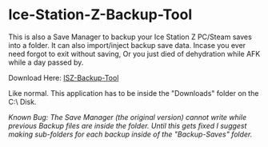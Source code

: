 # Ice-Station-Z-Backup-Tool
This is also a Save Manager to backup your Ice Station Z PC/Steam saves into a folder. It can also import/inject backup save data. Incase you ever need forgot to exit without saving, Or you just died of dehydration while AFK while a day passed by.

Download Here: [ISZ-Backup-Tool](https://github.com/Cracko298/Ice-Station-Z-Backup-Tool/files/7672889/ISZ-Backup-Tool.zip)

Like normal. This application has to be inside the "Downloads" folder on the C:\ Disk.

*Known Bug: The Save Manager (the original version) cannot write while previous Backup files are inside the folder. Until this gets fixed I suggest making sub-folders for each backup inside of the "Backup-Saves" folder.*
